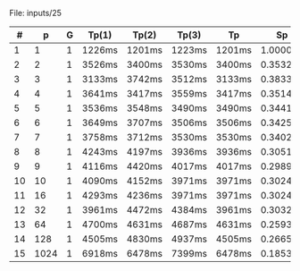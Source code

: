 File: inputs/25

| # | p | G | Tp(1) | Tp(2) | Tp(3) | Tp | Sp | Ep |
|---|---|---|-------|-------|-------|----|----|----|
| 1  | 1  | 1  | 1226ms | 1201ms | 1223ms | 1201ms | 1.000000 | 1.000000 |
| 2  | 2  | 1  | 3526ms | 3400ms | 3530ms | 3400ms | 0.353235 | 0.176618 |
| 3  | 3  | 1  | 3133ms | 3742ms | 3512ms | 3133ms | 0.383339 | 0.127780 |
| 4  | 4  | 1  | 3641ms | 3417ms | 3559ms | 3417ms | 0.351478 | 0.087869 |
| 5  | 5  | 1  | 3536ms | 3548ms | 3490ms | 3490ms | 0.344126 | 0.068825 |
| 6  | 6  | 1  | 3649ms | 3707ms | 3506ms | 3506ms | 0.342556 | 0.057093 |
| 7  | 7  | 1  | 3758ms | 3712ms | 3530ms | 3530ms | 0.340227 | 0.048604 |
| 8  | 8  | 1  | 4243ms | 4197ms | 3936ms | 3936ms | 0.305132 | 0.038142 |
| 9  | 9  | 1  | 4116ms | 4420ms | 4017ms | 4017ms | 0.298979 | 0.033220 |
| 10 | 10 | 1  | 4090ms | 4152ms | 3971ms | 3971ms | 0.302443 | 0.030244 |
| 11 | 16 | 1  | 4293ms | 4236ms | 3971ms | 3971ms | 0.302443 | 0.018903 |
| 12 | 32 | 1  | 3961ms | 4472ms | 4384ms | 3961ms | 0.303206 | 0.009475 |
| 13 | 64 | 1  | 4700ms | 4631ms | 4687ms | 4631ms | 0.259339 | 0.004052 |
| 14 | 128 | 1  | 4505ms | 4830ms | 4937ms | 4505ms | 0.266593 | 0.002083 |
| 15 | 1024 | 1  | 6918ms | 6478ms | 7399ms | 6478ms | 0.185397 | 0.000181 |
